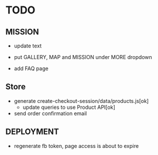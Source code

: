 # TODO

## MISSION

- update text

- put GALLERY, MAP and MISSION under MORE dropdown
- add FAQ page

## Store

- generate create-checkout-session/data/products.js[ok]
  - update queries to use Product API[ok]
- send order confirmation email

## DEPLOYMENT

- regenerate fb token, page access is about to expire
